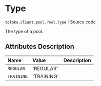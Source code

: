 # Type
`toloka.client.pool.Pool.Type` | [Source code](https://github.com/Toloka/toloka-kit/blob/v1.2.2/src/client/pool/__init__.py#L182)

The type of a pool.

## Attributes Description

| Name | Value | Description |
| :------| :-----------| :----------| 
`REGULAR`|'REGULAR'|
`TRAINING`|'TRAINING'|

